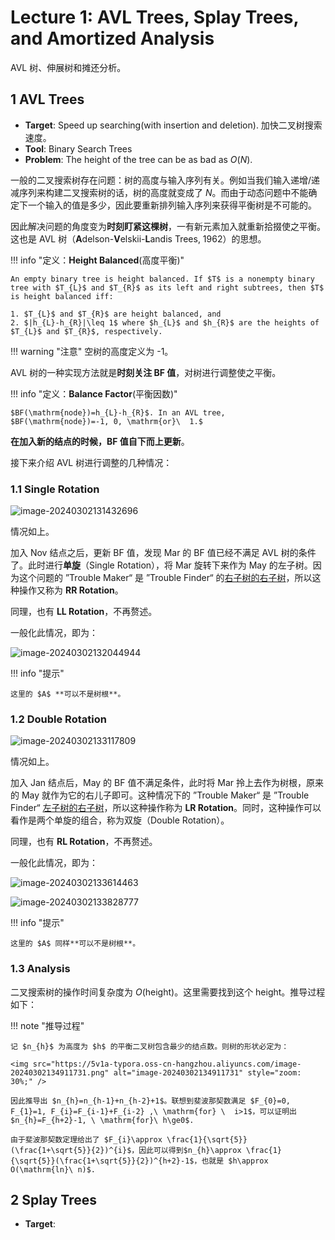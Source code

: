 # Lecture 1: AVL Trees, Splay Trees, and Amortized Analysis

AVL 树、伸展树和摊还分析。

## 1 AVL Trees

- **Target**: Speed up searching(with insertion and deletion). 加快二叉树搜索速度。
- **Tool**: Binary Search Trees
- **Problem**: The height of the tree can be as bad as $O(N)$.

一般的二叉搜索树存在问题：树的高度与输入序列有关。例如当我们输入递增/递减序列来构建二叉搜索树的话，树的高度就变成了 $N$。而由于动态问题中不能确定下一个输入的值是多少，因此要重新排列输入序列来获得平衡树是不可能的。

因此解决问题的角度变为**时刻盯紧这棵树**，一有新元素加入就重新拾掇使之平衡。这也是 AVL 树（**A**delson-**V**elskii-**L**andis Trees, 1962）的思想。

!!! info "定义：**Height Balanced**(高度平衡)"

    An empty binary tree is height balanced. If $T$ is a nonempty binary tree with $T_{L}$ and $T_{R}$ as its left and right subtrees, then $T$ is height balanced iff:
    
    1. $T_{L}$ and $T_{R}$ are height balanced, and
    2. $|h_{L}-h_{R}|\leq 1$ where $h_{L}$ and $h_{R}$ are the heights of  $T_{L}$ and $T_{R}$, respectively.

!!! warning "注意"
    空树的高度定义为 -1。

AVL 树的一种实现方法就是**时刻关注 BF 值**，对树进行调整使之平衡。

!!! info "定义：**Balance Factor**(平衡因数)"

    $BF(\mathrm{node})=h_{L}-h_{R}$. In an AVL tree, $BF(\mathrm{node})=-1, 0, \mathrm{or}\  1.$

**在加入新的结点的时候，BF 值自下而上更新**。

接下来介绍 AVL 树进行调整的几种情况：

### 1.1 Single Rotation

![image-20240302131432696](https://5v1a-typora.oss-cn-hangzhou.aliyuncs.com/image-20240302131432696.png)

情况如上。

加入 Nov 结点之后，更新 BF 值，发现 Mar 的 BF 值已经不满足 AVL 树的条件了。此时进行**单旋**（Single Rotation），将 Mar 旋转下来作为 May 的左子树。因为这个问题的 ”Trouble Maker“ 是 ”Trouble Finder“ 的<u>右子树的右子树</u>，所以这种操作又称为 **RR Rotation**。

同理，也有 **LL Rotation**，不再赘述。

一般化此情况，即为：

![image-20240302132044944](https://5v1a-typora.oss-cn-hangzhou.aliyuncs.com/image-20240302132044944.png)

!!! info "提示"

    这里的 $A$ **可以不是树根**。

### 1.2 Double Rotation

![image-20240302133117809](https://5v1a-typora.oss-cn-hangzhou.aliyuncs.com/image-20240302133117809.png)

情况如上。

加入 Jan 结点后，May 的 BF 值不满足条件，此时将 Mar 拎上去作为树根，原来的 May 就作为它的右儿子即可。这种情况下的 ”Trouble Maker“ 是  ”Trouble Finder“ <u>左子树的右子树</u>，所以这种操作称为 **LR Rotation**。同时，这种操作可以看作是两个单旋的组合，称为双旋（Double Rotation）。

同理，也有 **RL Rotation**，不再赘述。

 一般化此情况，即为：

![image-20240302133614463](https://5v1a-typora.oss-cn-hangzhou.aliyuncs.com/image-20240302133614463.png)

![image-20240302133828777](https://5v1a-typora.oss-cn-hangzhou.aliyuncs.com/image-20240302133828777.png)

!!! info "提示"

    这里的 $A$ 同样**可以不是树根**。

### 1.3 Analysis

二叉搜索树的操作时间复杂度为 $O(\mathrm{height})$。这里需要找到这个 height。推导过程如下：

!!! note "推导过程"

    记 $n_{h}$ 为高度为 $h$ 的平衡二叉树包含最少的结点数。则树的形状必定为：

    <img src="https://5v1a-typora.oss-cn-hangzhou.aliyuncs.com/image-20240302134911731.png" alt="image-20240302134911731" style="zoom: 30%;" />

    因此推导出 $n_{h}=n_{h-1}+n_{h-2}+1$。联想到斐波那契数满足 $F_{0}=0, F_{1}=1, F_{i}=F_{i-1}+F_{i-2} ,\ \mathrm{for} \  i>1$，可以证明出 $n_{h}=F_{h+2}-1, \ \mathrm{for}\ h\ge0$.

    由于斐波那契数定理给出了 $F_{i}\approx \frac{1}{\sqrt{5}}(\frac{1+\sqrt{5}}{2})^{i}$，因此可以得到$n_{h}\approx \frac{1}{\sqrt{5}}(\frac{1+\sqrt{5}}{2})^{h+2}-1$，也就是 $h\approx O(\mathrm{ln}\ n)$.

## 2 Splay Trees

- **Target**: 